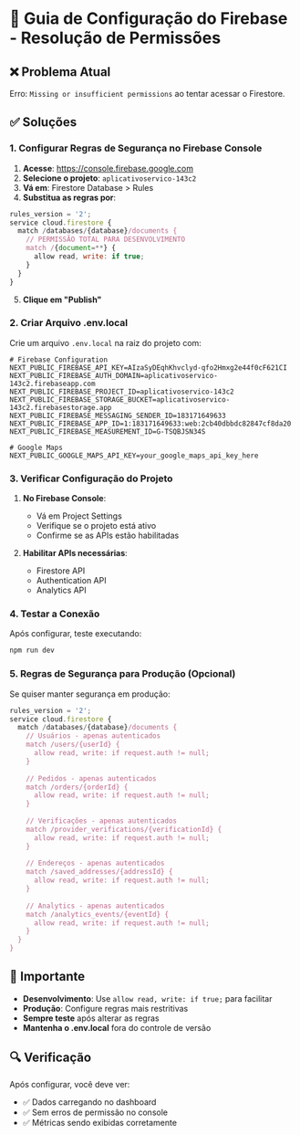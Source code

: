 # 🔐 Guia de Configuração do Firebase - Resolução de Permissões

## ❌ **Problema Atual**
Erro: `Missing or insufficient permissions` ao tentar acessar o Firestore.

## ✅ **Soluções**

### **1. Configurar Regras de Segurança no Firebase Console**

1. **Acesse**: https://console.firebase.google.com
2. **Selecione o projeto**: `aplicativoservico-143c2`
3. **Vá em**: Firestore Database > Rules
4. **Substitua as regras por**:

```javascript
rules_version = '2';
service cloud.firestore {
  match /databases/{database}/documents {
    // PERMISSÃO TOTAL PARA DESENVOLVIMENTO
    match /{document=**} {
      allow read, write: if true;
    }
  }
}
```

5. **Clique em "Publish"**

### **2. Criar Arquivo .env.local**

Crie um arquivo `.env.local` na raiz do projeto com:

```env
# Firebase Configuration
NEXT_PUBLIC_FIREBASE_API_KEY=AIzaSyDEqhKhvclyd-qfo2Hmxg2e44f0cF621CI
NEXT_PUBLIC_FIREBASE_AUTH_DOMAIN=aplicativoservico-143c2.firebaseapp.com
NEXT_PUBLIC_FIREBASE_PROJECT_ID=aplicativoservico-143c2
NEXT_PUBLIC_FIREBASE_STORAGE_BUCKET=aplicativoservico-143c2.firebasestorage.app
NEXT_PUBLIC_FIREBASE_MESSAGING_SENDER_ID=183171649633
NEXT_PUBLIC_FIREBASE_APP_ID=1:183171649633:web:2cb40dbbdc82847cf8da20
NEXT_PUBLIC_FIREBASE_MEASUREMENT_ID=G-TSQBJSN34S

# Google Maps
NEXT_PUBLIC_GOOGLE_MAPS_API_KEY=your_google_maps_api_key_here
```

### **3. Verificar Configuração do Projeto**

1. **No Firebase Console**:
   - Vá em Project Settings
   - Verifique se o projeto está ativo
   - Confirme se as APIs estão habilitadas

2. **Habilitar APIs necessárias**:
   - Firestore API
   - Authentication API
   - Analytics API

### **4. Testar a Conexão**

Após configurar, teste executando:

```bash
npm run dev
```

### **5. Regras de Segurança para Produção (Opcional)**

Se quiser manter segurança em produção:

```javascript
rules_version = '2';
service cloud.firestore {
  match /databases/{database}/documents {
    // Usuários - apenas autenticados
    match /users/{userId} {
      allow read, write: if request.auth != null;
    }
    
    // Pedidos - apenas autenticados
    match /orders/{orderId} {
      allow read, write: if request.auth != null;
    }
    
    // Verificações - apenas autenticados
    match /provider_verifications/{verificationId} {
      allow read, write: if request.auth != null;
    }
    
    // Endereços - apenas autenticados
    match /saved_addresses/{addressId} {
      allow read, write: if request.auth != null;
    }
    
    // Analytics - apenas autenticados
    match /analytics_events/{eventId} {
      allow read, write: if request.auth != null;
    }
  }
}
```

## 🚨 **Importante**

- **Desenvolvimento**: Use `allow read, write: if true;` para facilitar
- **Produção**: Configure regras mais restritivas
- **Sempre teste** após alterar as regras
- **Mantenha o .env.local** fora do controle de versão

## 🔍 **Verificação**

Após configurar, você deve ver:
- ✅ Dados carregando no dashboard
- ✅ Sem erros de permissão no console
- ✅ Métricas sendo exibidas corretamente
